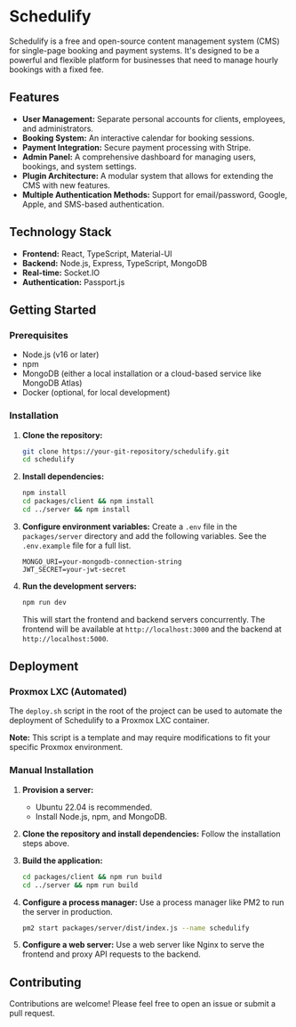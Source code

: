 # Schedulify

Schedulify is a free and open-source content management system (CMS) for single-page booking and payment systems. It's designed to be a powerful and flexible platform for businesses that need to manage hourly bookings with a fixed fee.

## Features

*   **User Management:** Separate personal accounts for clients, employees, and administrators.
*   **Booking System:** An interactive calendar for booking sessions.
*   **Payment Integration:** Secure payment processing with Stripe.
*   **Admin Panel:** A comprehensive dashboard for managing users, bookings, and system settings.
*   **Plugin Architecture:** A modular system that allows for extending the CMS with new features.
*   **Multiple Authentication Methods:** Support for email/password, Google, Apple, and SMS-based authentication.

## Technology Stack

*   **Frontend:** React, TypeScript, Material-UI
*   **Backend:** Node.js, Express, TypeScript, MongoDB
*   **Real-time:** Socket.IO
*   **Authentication:** Passport.js

## Getting Started

### Prerequisites

*   Node.js (v16 or later)
*   npm
*   MongoDB (either a local installation or a cloud-based service like MongoDB Atlas)
*   Docker (optional, for local development)

### Installation

1.  **Clone the repository:**
    ```bash
    git clone https://your-git-repository/schedulify.git
    cd schedulify
    ```

2.  **Install dependencies:**
    ```bash
    npm install
    cd packages/client && npm install
    cd ../server && npm install
    ```

3.  **Configure environment variables:**
    Create a `.env` file in the `packages/server` directory and add the following variables. See the `.env.example` file for a full list.
    ```
    MONGO_URI=your-mongodb-connection-string
    JWT_SECRET=your-jwt-secret
    ```

4.  **Run the development servers:**
    ```bash
    npm run dev
    ```
    This will start the frontend and backend servers concurrently. The frontend will be available at `http://localhost:3000` and the backend at `http://localhost:5000`.

## Deployment

### Proxmox LXC (Automated)

The `deploy.sh` script in the root of the project can be used to automate the deployment of Schedulify to a Proxmox LXC container.

**Note:** This script is a template and may require modifications to fit your specific Proxmox environment.

### Manual Installation

1.  **Provision a server:**
    *   Ubuntu 22.04 is recommended.
    *   Install Node.js, npm, and MongoDB.

2.  **Clone the repository and install dependencies:**
    Follow the installation steps above.

3.  **Build the application:**
    ```bash
    cd packages/client && npm run build
    cd ../server && npm run build
    ```

4.  **Configure a process manager:**
    Use a process manager like PM2 to run the server in production.
    ```bash
    pm2 start packages/server/dist/index.js --name schedulify
    ```

5.  **Configure a web server:**
    Use a web server like Nginx to serve the frontend and proxy API requests to the backend.

## Contributing

Contributions are welcome! Please feel free to open an issue or submit a pull request.
